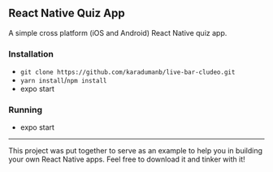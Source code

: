 ## React Native Quiz App

A simple cross platform (iOS and Android) React Native quiz app. 

### Installation

- `git clone https://github.com/karadumanb/live-bar-cludeo.git`
- `yarn install`/`npm install`
- expo start

### Running

- expo start

---

This project was put together to serve as an example to help you in building your own React Native apps. Feel free to download it and tinker with it!
